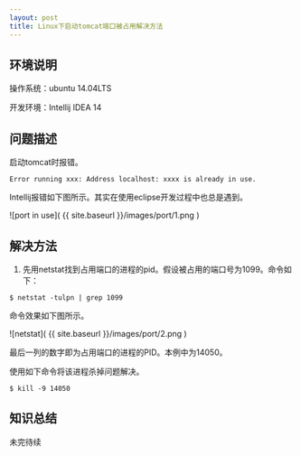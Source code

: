 ```yaml
---
layout: post
title: Linux下启动tomcat端口被占用解决方法
---
```

## 环境说明

操作系统：ubuntu 14.04LTS

开发环境：Intellij IDEA 14

## 问题描述

启动tomcat时报错。

```
Error running xxx: Address localhost: xxxx is already in use.
```

Intellij报错如下图所示。其实在使用eclipse开发过程中也总是遇到。

![port in use]( {{ site.baseurl }}/images/port/1.png )

## 解决方法

1. 先用netstat找到占用端口的进程的pid。假设被占用的端口号为1099。命令如下：

```
$ netstat -tulpn | grep 1099
```

命令效果如下图所示。

![netstat]( {{ site.baseurl }}/images/port/2.png )

最后一列的数字即为占用端口的进程的PID。本例中为14050。

使用如下命令将该进程杀掉问题解决。

```
$ kill -9 14050
```

## 知识总结

未完待续
